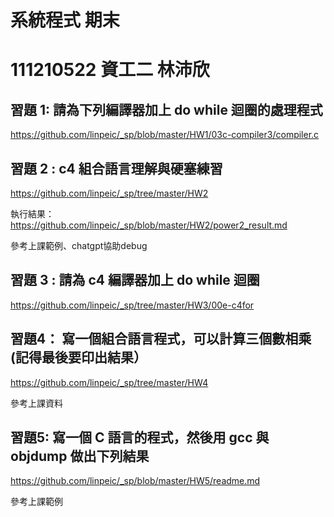 # 系統程式 期末
# 111210522 資工二 林沛欣
## 習題 1: 請為下列編譯器加上 do while 迴圈的處理程式

https://github.com/linpeic/_sp/blob/master/HW1/03c-compiler3/compiler.c

## 習題 2 : c4 組合語言理解與硬塞練習

https://github.com/linpeic/_sp/tree/master/HW2

執行結果：https://github.com/linpeic/_sp/blob/master/HW2/power2_result.md

參考上課範例、chatgpt協助debug
## 習題 3 : 請為 c4 編譯器加上 do while 迴圈

https://github.com/linpeic/_sp/tree/master/HW3/00e-c4for


## 習題4： 寫一個組合語言程式，可以計算三個數相乘 (記得最後要印出結果）

https://github.com/linpeic/_sp/tree/master/HW4

參考上課資料

## 習題5: 寫一個 C 語言的程式，然後用 gcc 與 objdump 做出下列結果

https://github.com/linpeic/_sp/blob/master/HW5/readme.md

參考上課範例


